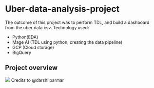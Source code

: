 <h1 style="align:center;">Uber-data-analysis-project</h1> 

The outcome of this project was to perform TDL, and build a dashboard from the uber data csv.
Technology used:
- Python(EDA)
- Mage AI (TDL using python, creating the data pipeline)
- GCP (Cloud storage)
- BigQuery

## Project overview
<img src="https://github.com/hammaadrizwan/Uber-data-engineering-project/blob/main/architecture.jpg">
Credits to @darshilparmar
